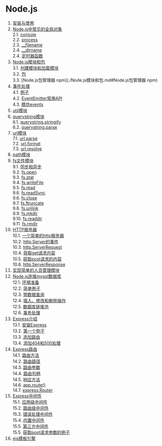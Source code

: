 # Node.js
1. [安装与使用](./安装与使用.md#安装与使用)    
2. [Node.js中常见的全局对象](./Node.js中常见的全局对象.md#nodejs中常见的全局对象)    
 2.1. [console](./Node.js中常见的全局对象.md#console)    
 2.2. [process](./Node.js中常见的全局对象.md#process)    
 2.3. [__filename](./Node.js中常见的全局对象.md#__filename)    
 2.4. [__dirname](./Node.js中常见的全局对象.md#__dirname)    
 2.4. [定时器函数](./Node.js中常见的全局对象.md#定时器函数)    
3. [Node.js模块和包](./Node.js模块和包.md#nodejs模块和包)    
 3.1. [创建模块和加载模块](./Node.js模块和包.md#创建模块和加载模块)    
 3.2. [包](./Node.js模块和包.md#包)    
 3.3. [Node.js包管理器 npm](./Node.js模块和包.md#Node.js包管理器 npm)    
4. [事件处理](./Node.js中的事件处理.md#nodejs中的事件处理)    
 4.1. [例子](./Node.js中的事件处理.md#一个简单的例子)    
 4.2. [EventEmitter常用API](./Node.js中的事件处理.md#eventemitter常用api)    
 4.3. [模仿events](./Node.js中的事件处理.md#模仿events)    
5. [util模块](./util模块.md#nodejs中util模块)    
6. [querystring模块](./querystring模块.md#querystring模块)    
 6.1. [querystring.stringify](./querystring模块.md#querystringstringify)    
 6.2. [querystring.parse](./querystring模块.md#querystringparse)    
7. [url模块](./url模块.md#url模块)    
 7.1. [url.parse](./url模块.md#urlparse)    
 7.2. [url.format](./url模块.md#urlformat)    
 7.3. [url.resolve](./url模块.md#urlresolve)    
8. [path模块](./path模块.md#path路径模块)    
9. [fs文件模块](./fs文件模块.md#fs文件系统模块)    
 9.1. [同步和异步](./fs文件模块.md#同步和异步)    
 9.2. [fs.open](./fs文件模块.md#fsopen)    
 9.3. [fs.stat](./fs文件模块.md#fsstat)    
 9.4. [fs.writeFile](./fs文件模块.md#fswriteFile)    
 9.5. [fs.read](./fs文件模块.md#fsread)    
 9.6. [fs.readSync](./fs文件模块.md#fsreadSync)    
 9.6. [fs.close](./fs文件模块.md#fsclose)    
 9.7. [fs.ftruncate](./fs文件模块.md#fsftruncate)    
 9.8. [fs.unlink](./fs文件模块.md#fsunlink)    
 9.9. [fs.mkdir](./fs文件模块.md#fsmkdir)    
 9.10. [fs.readdir](./fs文件模块.md#fsreaddir)    
 9.11. [fs.rmdir](./fs文件模块.md#fsrmdir)    
10. [HTTP服务器](./HTTP服务器.md#http服务器)    
 10.1. [一个简单的http服务器](./HTTP服务器.md#一个简单的http服务器)    
 10.2. [http.Server的事件](./HTTP服务器.md#httpserver的事件)    
 10.3. [http.ServerRequest](./HTTP服务器.md#httpserverrequest)    
 10.4. [获取get请求内容](./HTTP服务器.md#获取get请求内容)    
 10.5. [获取post请求的内容](./HTTP服务器.md#获取post请求的内容)    
 10.6. [http.ServerResponse](./HTTP服务器.md#httpserverresponse)    
11. [实现简单的人员管理模块](./实现简单的人员管理模块.md#实现简单的人员管理模块)    
12. [Node.js连接mysql数据库](./Node.js连接mysql数据库.md#nodejs连接mysql数据库)    
 12.1. [环境准备](./Node.js连接mysql数据库.md#环境准备)    
 12.2. [简单例子](./Node.js连接mysql数据库.md#简单例子)    
 12.3. [带数据查询](./Node.js连接mysql数据库.md#带数据查询)    
 12.4. [插入、修改和删除操作](./Node.js连接mysql数据库.md#插入修改和删除操作)    
 12.5. [数据库链接池](./Node.js连接mysql数据库.md#数据库链接池)    
 12.6. [事务处理](./Node.js连接mysql数据库.md#事务处理)    
13. [Express介绍](./Express开始.md#express介绍)    
 13.1. [安装Express](./Express开始.md#安装express)    
 13.2. [第一个例子](./Express开始.md#第一个例子)    
 13.3. [添加路由](./Express开始.md#添加路由)    
 13.4. [添加404和500处理](./Express开始.md#添加404和500处理)    
14. [Express路由](./Express路由.md#express路由)    
 14.1. [路由方法](./Express路由.md#路由方法)    
 14.2. [路由路径](./Express路由.md#路由路径)    
 14.3. [路由参数](./Express路由.md#路由参数)    
 14.4. [路由句柄](./Express路由.md#路由句柄)    
 14.5. [响应方法](./Express路由.md#响应方法)    
 14.6. [app.route()](./Express路由.md#approute)    
 14.7. [express.Router](./Express路由.md#expressrouter)    
15. [Express中间件](./Express中间件.md#express中间件)    
 15.1. [应用级中间件](./Express中间件.md#应用级中间件)    
 15.2. [路由级中间件](./Express中间件.md#路由级中间件)    
 15.3. [错误处理中间件](./Express中间件.md#错误处理中间件)    
 15.4. [内置中间件](./Express中间件.md#内置中间件)    
 15.5. [第三方中间件](./Express中间件.md#第三方中间件)    
 15.5. [获取post请求参数的例子](./Express中间件.md#获取post请求参数的例子)    
16. [ejs模板引擎](./ejs模板引擎.md#ejs模板引擎)    
